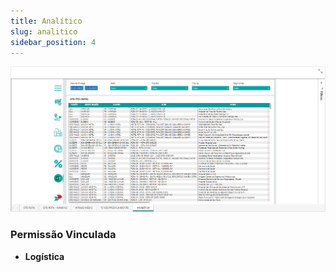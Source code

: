 ```yaml
---
title: Analítico
slug: analitico
sidebar_position: 4
---
```


![Alt text](image-4.png)





### Permissão Vinculada

- **Logística**
